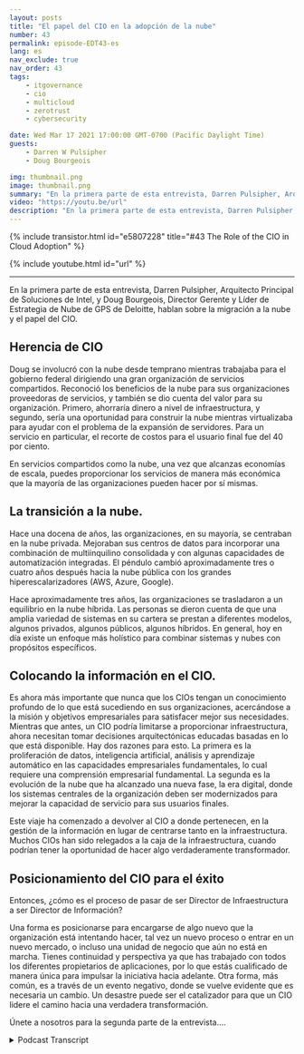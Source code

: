 ```yaml
---
layout: posts
title: "El papel del CIO en la adopción de la nube"
number: 43
permalink: episode-EDT43-es
lang: es
nav_exclude: true
nav_order: 43
tags:
    - itgovernance
    - cio
    - multicloud
    - zerotrust
    - cybersecurity

date: Wed Mar 17 2021 17:00:00 GMT-0700 (Pacific Daylight Time)
guests:
    - Darren W Pulsipher
    - Doug Bourgeois

img: thumbnail.png
image: thumbnail.png
summary: "En la primera parte de esta entrevista, Darren Pulsipher, Arquitecto Principal de Soluciones de Intel, y Doug Bourgeois, Director Gerente y Líder de Estrategia en la Nube de GPS de Deloitte, hablan sobre la migración a la nube y el papel del CIO."
video: "https://youtu.be/url"
description: "En la primera parte de esta entrevista, Darren Pulsipher, Arquitecto Principal de Soluciones de Intel, y Doug Bourgeois, Director Gerente y Líder de Estrategia en la Nube de GPS de Deloitte, hablan sobre la migración a la nube y el papel del CIO."
---
```


<div>
{% include transistor.html id="e5807228" title="#43 The Role of the CIO in Cloud Adoption" %}

{% include youtube.html id="url" %}
</div>

---

En la primera parte de esta entrevista, Darren Pulsipher, Arquitecto Principal de Soluciones de Intel, y Doug Bourgeois, Director Gerente y Líder de Estrategia de Nube de GPS de Deloitte, hablan sobre la migración a la nube y el papel del CIO.

## Herencia de CIO

Doug se involucró con la nube desde temprano mientras trabajaba para el gobierno federal dirigiendo una gran organización de servicios compartidos. Reconoció los beneficios de la nube para sus organizaciones proveedoras de servicios, y también se dio cuenta del valor para su organización. Primero, ahorraría dinero a nivel de infraestructura, y segundo, sería una oportunidad para construir la nube mientras virtualizaba para ayudar con el problema de la expansión de servidores. Para un servicio en particular, el recorte de costos para el usuario final fue del 40 por ciento.

En servicios compartidos como la nube, una vez que alcanzas economías de escala, puedes proporcionar los servicios de manera más económica que la mayoría de las organizaciones pueden hacer por sí mismas.

## La transición a la nube.

Hace una docena de años, las organizaciones, en su mayoría, se centraban en la nube privada. Mejoraban sus centros de datos para incorporar una combinación de multiinquilino consolidada y con algunas capacidades de automatización integradas. El péndulo cambió aproximadamente tres o cuatro años después hacia la nube pública con los grandes hiperescalarizadores (AWS, Azure, Google).

Hace aproximadamente tres años, las organizaciones se trasladaron a un equilibrio en la nube híbrida. Las personas se dieron cuenta de que una amplia variedad de sistemas en su cartera se prestan a diferentes modelos, algunos privados, algunos públicos, algunos híbridos. En general, hoy en día existe un enfoque más holístico para combinar sistemas y nubes con propósitos específicos.

## Colocando la información en el CIO.

Es ahora más importante que nunca que los CIOs tengan un conocimiento profundo de lo que está sucediendo en sus organizaciones, acercándose a la misión y objetivos empresariales para satisfacer mejor sus necesidades. Mientras que antes, un CIO podría limitarse a proporcionar infraestructura, ahora necesitan tomar decisiones arquitectónicas educadas basadas en lo que está disponible. Hay dos razones para esto. La primera es la proliferación de datos, inteligencia artificial, análisis y aprendizaje automático en las capacidades empresariales fundamentales, lo cual requiere una comprensión empresarial fundamental. La segunda es la evolución de la nube que ha alcanzado una nueva fase, la era digital, donde los sistemas centrales de la organización deben ser modernizados para mejorar la capacidad de servicio para sus usuarios finales.

Este viaje ha comenzado a devolver al CIO a donde pertenecen, en la gestión de la información en lugar de centrarse tanto en la infraestructura. Muchos CIOs han sido relegados a la caja de la infraestructura, cuando podrían tener la oportunidad de hacer algo verdaderamente transformador.

## Posicionamiento del CIO para el éxito

Entonces, ¿cómo es el proceso de pasar de ser Director de Infraestructura a ser Director de Información?

Una forma es posicionarse para encargarse de algo nuevo que la organización está intentando hacer, tal vez un nuevo proceso o entrar en un nuevo mercado, o incluso una unidad de negocio que aún no está en marcha. Tienes continuidad y perspectiva ya que has trabajado con todos los diferentes propietarios de aplicaciones, por lo que estás cualificado de manera única para impulsar la iniciativa hacia adelante. Otra forma, más común, es a través de un evento negativo, donde se vuelve evidente que es necesaria un cambio. Un desastre puede ser el catalizador para que un CIO lidere el camino hacia una verdadera transformación.

Únete a nosotros para la segunda parte de la entrevista....



<details>
<summary> Podcast Transcript </summary>

<p></p>

</details>

